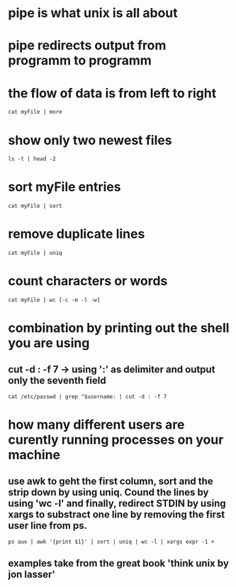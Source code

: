 # pipe is what unix is all about
# pipe redirects output from programm to programm
# the flow of data is from left to right

    cat myFile | more

# show only two newest files

    ls -t | head -2

# sort myFile entries

    cat myFile | sort

# remove duplicate lines

    cat myFile | uniq

# count characters or words

    cat myFile | wc [-c -m -l -w]

# combination by printing out the shell you are using
## cut -d : -f 7 -> using ':' as delimiter and output only the seventh field

    cat /etc/passwd | grep ^$username: | cut -d : -f 7

# how many different users are curently running processes on your machine
## use awk to geht the first column, sort and the strip down by using uniq. Cound the lines by using 'wc -l' and finally, redirect STDIN by using xargs to substract one line by removing the first user line from ps.

    ps aux | awk '{print $1}' | sort | uniq | wc -l | xargs expr -1 +

## examples take from the great book 'think unix by jon lasser'
